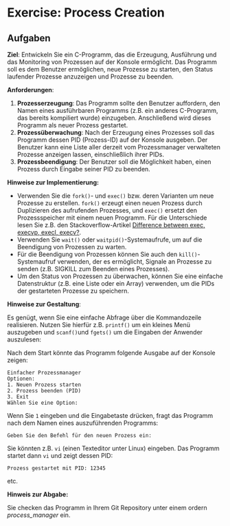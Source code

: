 # Exercise: Process Creation

## **Aufgaben**

**Ziel**: Entwickeln Sie ein C-Programm, das die Erzeugung, Ausführung und das Monitoring von Prozessen auf der Konsole ermöglicht. Das Programm soll es dem Benutzer ermöglichen, neue Prozesse zu starten, den Status laufender Prozesse anzuzeigen und Prozesse zu beenden.

**Anforderungen**:

1. **Prozesserzeugung**: Das Programm sollte den Benutzer auffordern, den Namen eines ausführbaren Programms (z.B. ein anderes C-Programm, das bereits kompiliert wurde) einzugeben. Anschließend wird dieses Programm als neuer Prozess gestartet.
2. **Prozessüberwachung**: Nach der Erzeugung eines Prozesses soll das Programm dessen PID (Prozess-ID) auf der Konsole ausgeben. Der Benutzer kann eine Liste aller derzeit vom Prozessmanager verwalteten Prozesse anzeigen lassen, einschließlich ihrer PIDs.
3. **Prozessbeendigung**: Der Benutzer soll die Möglichkeit haben, einen Prozess durch Eingabe seiner PID zu beenden.

**Hinweise zur Implementierung:**

* Verwenden Sie die `fork()`- und `exec()` bzw. deren Varianten um neue Prozesse zu erstellen. `fork()` erzeugt einen neuen Prozess durch Duplizieren des aufrufenden Prozesses, und `exec()` ersetzt den Prozessspeicher mit einem neuen Programm. Für die Unterschiede lesen Sie z.B. den Stackoverflow-Artikel [Difference between exec, execvp, execl, execv?](https://stackoverflow.com/questions/55743496/difference-between-exec-execvp-execl-execv).
* Verwenden Sie `wait()` oder `waitpid()`-Systemaufrufe, um auf die Beendigung von Prozessen zu warten.&#x20;
* Für die Beendigung von Prozessen können Sie auch den `kill()`-Systemaufruf verwenden, der es ermöglicht, Signale an Prozesse zu senden (z.B. SIGKILL zum Beenden eines Prozesses).
* Um den Status von Prozessen zu überwachen, können Sie eine einfache Datenstruktur (z.B. eine Liste oder ein Array) verwenden, um die PIDs der gestarteten Prozesse zu speichern.

**Hinweise zur Gestaltung**:

Es genügt, wenn Sie eine einfache Abfrage über die Kommandozeile realisieren. Nutzen Sie hierfür z.B. `printf()` um ein kleines Menü auszugeben und `scanf()`und `fgets()` um die Eingaben der Anwender auszulesen:

Nach dem Start könnte das Programm folgende Ausgabe auf der Konsole zeigen:

```shell-session
Einfacher Prozessmanager
Optionen:
1. Neuen Prozess starten
2. Prozess beenden (PID)
3. Exit
Wählen Sie eine Option: 

```

Wenn Sie `1` eingeben und die Eingabetaste drücken, fragt das Programm nach dem Namen eines auszuführenden Programms:

```shell-session
Geben Sie den Befehl für den neuen Prozess ein: 
```

Sie könnten z.B. `vi` (einen Texteditor unter Linux) eingeben. Das Programm startet dann `vi` und zeigt dessen PID:

```
Prozess gestartet mit PID: 12345
```

etc.

**Hinweis zur Abgabe:**

Sie checken das Programm in Ihrem Git Repository unter einem ordern _process\_manager_ ein.
